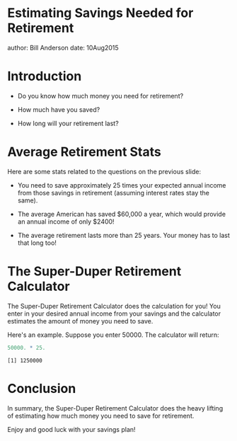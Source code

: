 Estimating Savings Needed for Retirement
=======================================================
author: Bill Anderson
date: 10Aug2015

Introduction
========================================================

- Do you know how much money you need for retirement?

- How much have you saved?

- How long will your retirement last?

Average Retirement Stats
==============================
Here are some stats related to the questions on the previous slide:

- You need to save approximately 25 times your expected annual income from those savings in retirement (assuming interest rates stay the same).

- The average American has saved $60,000 a year, which would provide an annual income of only $2400!

- The average retirement lasts more than 25 years. Your money has to last that long too!

The Super-Duper Retirement Calculator
=====================================
The Super-Duper Retirement Calculator does the calculation for you!  You enter in your desired annual income from your savings and the calculator estimates the amount of money you need to save. 

Here's an example. Suppose you enter 50000. The calculator will return:


```r
50000. * 25.
```

```
[1] 1250000
```

Conclusion
========================================================
In summary, the Super-Duper Retirement Calculator does the heavy lifting of estimating how much money you need to save for retirement.

Enjoy and good luck with your savings plan!

